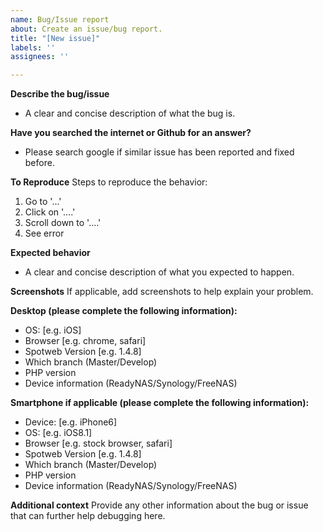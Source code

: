 ```yaml
---
name: Bug/Issue report
about: Create an issue/bug report.
title: "[New issue]"
labels: ''
assignees: ''

---
```


**Describe the bug/issue**
 - A clear and concise description of what the bug is.

**Have you searched the internet or Github for an answer?**
 - Please search google if similar issue has been reported and fixed before.

**To Reproduce**
Steps to reproduce the behavior:
1. Go to '...'
2. Click on '....'
3. Scroll down to '....'
4. See error

**Expected behavior**
 - A clear and concise description of what you expected to happen.

**Screenshots**
If applicable, add screenshots to help explain your problem.

**Desktop (please complete the following information):**
 - OS: [e.g. iOS]
 - Browser [e.g. chrome, safari]
 - Spotweb Version [e.g. 1.4.8]
 - Which branch  (Master/Develop)
 -  PHP version
 -  Device information (ReadyNAS/Synology/FreeNAS)

**Smartphone if applicable (please complete the following information):**
 - Device: [e.g. iPhone6]
 - OS: [e.g. iOS8.1]
 - Browser [e.g. stock browser, safari]
 - Spotweb Version [e.g. 1.4.8]
 - Which branch  (Master/Develop)
-  PHP version
-  Device information (ReadyNAS/Synology/FreeNAS)

**Additional context**
Provide any other information about the bug or issue that can further help debugging here.
